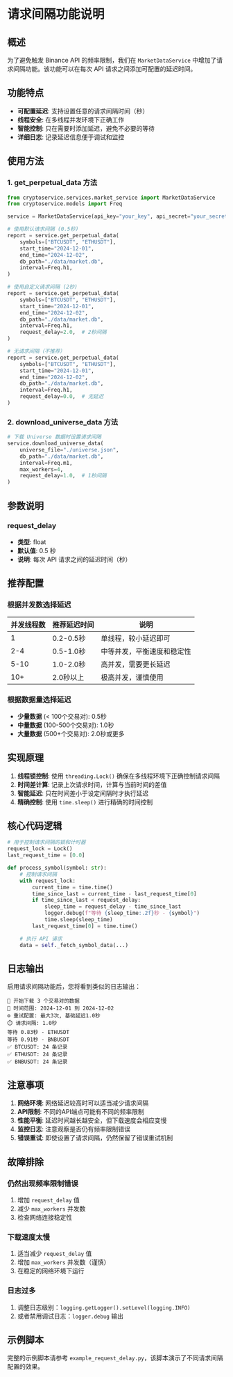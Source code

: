 # 请求间隔功能说明

## 概述

为了避免触发 Binance API 的频率限制，我们在 `MarketDataService` 中增加了请求间隔功能。该功能可以在每次 API 请求之间添加可配置的延迟时间。

## 功能特点

- **可配置延迟**: 支持设置任意的请求间隔时间（秒）
- **线程安全**: 在多线程并发环境下正确工作
- **智能控制**: 只在需要时添加延迟，避免不必要的等待
- **详细日志**: 记录延迟信息便于调试和监控

## 使用方法

### 1. get_perpetual_data 方法

```python
from cryptoservice.services.market_service import MarketDataService
from cryptoservice.models import Freq

service = MarketDataService(api_key="your_key", api_secret="your_secret")

# 使用默认请求间隔 (0.5秒)
report = service.get_perpetual_data(
    symbols=["BTCUSDT", "ETHUSDT"],
    start_time="2024-12-01",
    end_time="2024-12-02",
    db_path="./data/market.db",
    interval=Freq.h1,
)

# 使用自定义请求间隔 (2秒)
report = service.get_perpetual_data(
    symbols=["BTCUSDT", "ETHUSDT"],
    start_time="2024-12-01",
    end_time="2024-12-02",
    db_path="./data/market.db",
    interval=Freq.h1,
    request_delay=2.0,  # 2秒间隔
)

# 无请求间隔（不推荐）
report = service.get_perpetual_data(
    symbols=["BTCUSDT", "ETHUSDT"],
    start_time="2024-12-01",
    end_time="2024-12-02",
    db_path="./data/market.db",
    interval=Freq.h1,
    request_delay=0.0,  # 无延迟
)
```

### 2. download_universe_data 方法

```python
# 下载 Universe 数据时设置请求间隔
service.download_universe_data(
    universe_file="./universe.json",
    db_path="./data/market.db",
    interval=Freq.m1,
    max_workers=4,
    request_delay=1.0,  # 1秒间隔
)
```

## 参数说明

### request_delay

- **类型**: float
- **默认值**: 0.5 秒
- **说明**: 每次 API 请求之间的延迟时间（秒）

## 推荐配置

### 根据并发数选择延迟

| 并发线程数 | 推荐延迟时间 | 说明 |
|------------|--------------|------|
| 1          | 0.2-0.5秒    | 单线程，较小延迟即可 |
| 2-4        | 0.5-1.0秒    | 中等并发，平衡速度和稳定性 |
| 5-10       | 1.0-2.0秒    | 高并发，需要更长延迟 |
| 10+        | 2.0秒以上    | 极高并发，谨慎使用 |

### 根据数据量选择延迟

- **少量数据** (< 100个交易对): 0.5秒
- **中量数据** (100-500个交易对): 1.0秒
- **大量数据** (500+个交易对): 2.0秒或更多

## 实现原理

1. **线程锁控制**: 使用 `threading.Lock()` 确保在多线程环境下正确控制请求间隔
2. **时间差计算**: 记录上次请求时间，计算与当前时间的差值
3. **智能延迟**: 只在时间差小于设定间隔时才执行延迟
4. **精确控制**: 使用 `time.sleep()` 进行精确的时间控制

## 核心代码逻辑

```python
# 用于控制请求间隔的锁和计时器
request_lock = Lock()
last_request_time = [0.0]

def process_symbol(symbol: str):
    # 控制请求间隔
    with request_lock:
        current_time = time.time()
        time_since_last = current_time - last_request_time[0]
        if time_since_last < request_delay:
            sleep_time = request_delay - time_since_last
            logger.debug(f"等待 {sleep_time:.2f}秒 - {symbol}")
            time.sleep(sleep_time)
        last_request_time[0] = time.time()

    # 执行 API 请求
    data = self._fetch_symbol_data(...)
```

## 日志输出

启用请求间隔功能后，您将看到类似的日志输出：

```
🚀 开始下载 3 个交易对的数据
📅 时间范围: 2024-12-01 到 2024-12-02
⚙️ 重试配置: 最大3次, 基础延迟1.0秒
⏱️ 请求间隔: 1.0秒
等待 0.83秒 - ETHUSDT
等待 0.91秒 - BNBUSDT
✅ BTCUSDT: 24 条记录
✅ ETHUSDT: 24 条记录
✅ BNBUSDT: 24 条记录
```

## 注意事项

1. **网络环境**: 网络延迟较高时可以适当减少请求间隔
2. **API限制**: 不同的API端点可能有不同的频率限制
3. **性能平衡**: 延迟时间越长越安全，但下载速度会相应变慢
4. **监控日志**: 注意观察是否仍有频率限制错误
5. **错误重试**: 即使设置了请求间隔，仍然保留了错误重试机制

## 故障排除

### 仍然出现频率限制错误

1. 增加 `request_delay` 值
2. 减少 `max_workers` 并发数
3. 检查网络连接稳定性

### 下载速度太慢

1. 适当减少 `request_delay` 值
2. 增加 `max_workers` 并发数（谨慎）
3. 在稳定的网络环境下运行

### 日志过多

1. 调整日志级别：`logging.getLogger().setLevel(logging.INFO)`
2. 或者禁用调试日志：`logger.debug` 输出

## 示例脚本

完整的示例脚本请参考 `example_request_delay.py`，该脚本演示了不同请求间隔配置的效果。

